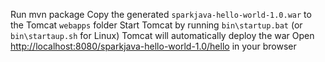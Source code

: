 Run mvn package
Copy the generated `sparkjava-hello-world-1.0.war` to the Tomcat `webapps` folder
Start Tomcat by running `bin\startup.bat` (or `bin\startaup.sh` for Linux)
Tomcat will automatically deploy the war
Open [http://localhost:8080/sparkjava-hello-world-1.0/hello](http://localhost:8080/sparkjava-hello-world-1.0/hello) in your browser
